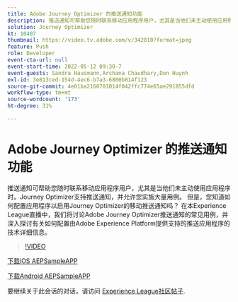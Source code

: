 ```yaml
---
title: Adobe Journey Optimizer 的推送通知功能
description: 推送通知可帮助您随时联系移动应用程序用户，尤其是当他们未主动使用应用程序时。Journey Optimizer支持推送而非……（请用60到160个字符描述）
solution: Journey Optimizer
kt: 10407
thumbnail: https://video.tv.adobe.com/v/342810?format=jpeg
feature: Push
role: Developer
event-cta-url: null
event-start-time: 2022-05-12 09:30-7
event-guests: Sandra Hausmann,Archana Chaudhary,Don Huynh
exl-id: 3e813ced-154d-4ec6-b7a3-6800b814f123
source-git-commit: 4e01ba2160701014f042ffc774e65ae291855dfd
workflow-type: tm+mt
source-wordcount: '173'
ht-degree: 31%

---
```


# Adobe Journey Optimizer 的推送通知功能

推送通知可帮助您随时联系移动应用程序用户，尤其是当他们未主动使用应用程序时。Journey Optimizer支持推送通知，并允许您实施大量用例。 但是，您知道如何配置应用程序以启用Journey Optimizer的移动推送通知吗？ 在本Experience League直播中，我们将讨论Adobe Journey Optimizer推送通知的常见用例，并深入探讨有关如何配置由Adobe Experience Platform提供支持的推送应用程序的技术详细信息。

>[!VIDEO](https://video.tv.adobe.com/v/342810/?quality=12&learn=on)

[下载iOS AEPSampleAPP](https://github.com/adobe/aepsdk-sample-app-ios)

[下载Android AEPSampleAPP](https://github.com/adobe/aepsdk-sample-app-android)

要继续关于此会话的对话，请访问 [Experience League社区帖子](https://experienceleaguecommunities.adobe.com/t5/journey-optimizer-discussions/experience-league-live-post-session-discussion-push/td-p/451869).
